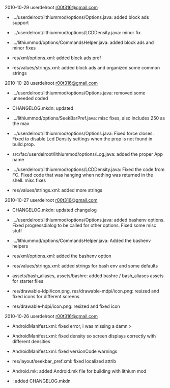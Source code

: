 2010-10-29  userdelroot <r00t316@gmail.com>

  * .../userdelroot/lithiummod/options/Options.java: added block ads support

  * .../userdelroot/lithiummod/options/LCDDensity.java: minor fix

  * .../lithiummod/options/CommandsHelper.java: added block ads and minor fixes

  * res/xml/options.xml: added block ads pref

  * res/values/strings.xml: added block ads and organized some common strings

2010-10-28  userdelroot <r00t316@gmail.com>

  * .../userdelroot/lithiummod/options/Options.java: removed some unneeded
  coded

  * CHANGELOG.mkdn: updated

  * .../lithiummod/options/SeekBarPref.java: misc fixes, also includes 250 as
  the max

  * .../userdelroot/lithiummod/options/Options.java: Fixed force closes.  Fixed
  to disable Lcd Density settings when the prop is not found in build.prop.

  * src/fac/userdelroot/lithiummod/options/Log.java: added the proper App name

  * .../userdelroot/lithiummod/options/LCDDensity.java: Fixed the code from FC.
   Fixed code that was hanging when nothing was returned in the shell.  misc
  fixes

  * res/values/strings.xml: added more strings

2010-10-27  userdelroot <r00t316@gmail.com>

  * CHANGELOG.mkdn: updated changelog

  * .../userdelroot/lithiummod/options/Options.java: added bashenv options. 
  Fixed progressdialog to be called for other options. Fixed some misc stuff

  * .../lithiummod/options/CommandsHelper.java: Added the bashenv helpers

  * res/xml/options.xml: added the bashenv option

  * res/values/strings.xml: added strings for bash env and some defaults

  * assets/bash_aliases, assets/bashrc: added bashrc / bash_aliases assets for
  starter files

  * res/drawable-ldpi/icon.png, res/drawable-mdpi/icon.png: resized and fixed
  icons for different screens

  * res/drawable-hdpi/icon.png: resized and fixed icon

2010-10-26  userdelroot <r00t316@gmail.com>

  * AndroidManifest.xml: fixed error, i was missing a damn >

  * AndroidManifest.xml: fixed density so screen displays correctly with
  different densities

  * AndroidManifest.xml: fixed versionCode warnings

  * res/layout/seekbar_pref.xml: fixed localized attrib

  * Android.mk: added Android.mk file for building with lithium mod

  * : added CHANGELOG.mkdn
